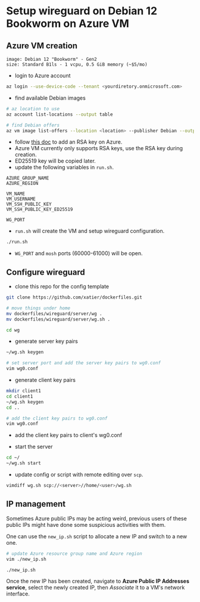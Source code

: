 # Setup wireguard on Debian 12 Bookworm on Azure VM

## Azure VM creation

```text
image: Debian 12 "Bookworm" - Gen2
size: Standard B1ls - 1 vcpu, 0.5 GiB memory (~$5/mo)
```

- login to Azure account

```bash
az login --use-device-code --tenant <yourdiretory.onmicrosoft.com>
```

- find available Debian images

```bash
# az location to use
az account list-locations --output table

# find Debian offers
az vm image list-offers --location <location> --publisher Debian --output table
```

- follow [this doc](https://docs.microsoft.com/en-us/azure/virtual-machines/ssh-keys-azure-cli) to add an RSA key on Azure.
- Azure VM currently only supports RSA keys, use the RSA key during creation.
- ED25519 key will be copied later.
- update the following variables in `run.sh`.

```text
AZURE_GROUP_NAME
AZURE_REGION

VM_NAME
VM_USERNAME
VM_SSH_PUBLIC_KEY
VM_SSH_PUBLIC_KEY_ED25519

WG_PORT
```

- `run.sh` will create the VM and setup wireguard configuration.

```bash
./run.sh
```

- `WG_PORT` and `mosh` ports (60000-61000) will be open.

## Configure wireguard

- clone this repo for the config template

```bash
git clone https://github.com/xatier/dockerfiles.git

# move things under home
mv dockerfiles/wireguard/server/wg .
mv dockerfiles/wireguard/server/wg.sh .

cd wg
```

- generate server key pairs

```bash
~/wg.sh keygen

# set server port and add the server key pairs to wg0.conf
vim wg0.conf
```

- generate client key pairs

```bash
mkdir client1
cd client1
~/wg.sh keygen
cd ..

# add the client key pairs to wg0.conf
vim wg0.conf
```

- add the client key pairs to client's wg0.conf

- start the server

```bash
cd ~/
~/wg.sh start
```

- update config or script with remote editing over `scp`.

```bash
vimdiff wg.sh scp://<server>//home/<user>/wg.sh
```

## IP management

Sometimes Azure public IPs may be acting weird, previous users of these
public IPs might have done some suspicious activities with them.

One can use the `new_ip.sh` script to allocate a new IP and switch to a new
one.

```bash
# update Azure resource group name and Azure region
vim ./new_ip.sh

./new_ip.sh
```

Once the new IP has been created, navigate to **Azure Public IP Addresses
service**, select the newly created IP, then *Associate* it to a VM's
network interface.
